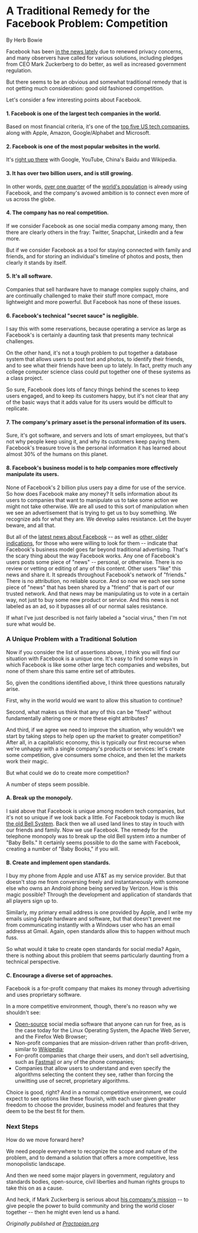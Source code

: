 # A Traditional Remedy for the Facebook Problem: Competition

By Herb Bowie

Facebook has been [in the news lately][news] due to renewed privacy concerns, and many observers have called for various solutions, including pledges from CEO Mark Zuckerberg to do better, as well as increased government regulation. 

But there seems to be an obvious and somewhat traditional remedy that is not getting much consideration: good old fashioned competition.

Let's consider a few interesting points about Facebook. 

#### 1. Facebook is one of the largest tech companies in the world. 

Based on most financial criteria, it's one of the [top five US tech companies][fbsize], along with Apple, Amazon, Google/Alphabet and Microsoft. 

#### 2. Facebook is one of the most popular websites in the world.

It's [right up there][websites] with Google, YouTube, China's Baidu and Wikipedia. 

#### 3. It has over two billion users, and is still growing. 

In other words, [over one quarter][fbusers] of the [world's population][pop] is already using Facebook, and the company's avowed ambition is to connect even more of us across the globe. 

#### 4. The company has no real competition. 

If we consider Facebook as one social media company among many, then there are clearly others in the fray: Twitter, Snapchat,  LinkedIn and a few more. 

But if we consider Facebook as a tool for staying connected with family and friends, and for storing an individual's timeline of photos and posts, then clearly it stands by itself. 

#### 5. It's all software. 

Companies that sell hardware have to manage complex supply chains, and are continually challenged to make their stuff more compact, more lightweight and more powerful. But Facebook has none of these issues. 

#### 6. Facebook's technical "secret sauce" is negligible. 

I say this with some reservations, because operating a service as large as Facebook's is certainly a daunting task that presents many technical challenges. 

On the other hand, it's not a tough problem to put together a database system that allows users to post text and photos, to identify their friends, and to see what their friends have been up to lately. In fact, pretty much any college computer science class could put together one of these systems as a class project. 

So sure, Facebook does lots of fancy things behind the scenes to keep users engaged, and to keep its customers happy, but it's not clear that any of the basic ways that it adds value for its users would be difficult to replicate. 

#### 7. The company's primary asset is the personal information of its users. 

Sure, it's got software, and servers and lots of smart employees, but that's not why people keep using it, and why its customers keep paying them. Facebook's treasure trove is the personal information it has learned about almost 30% of the humans on this planet. 

#### 8. Facebook's business model is to help companies more effectively manipulate its users. 

None of Facebook's 2 billion plus users pay a dime for use of the service. So how does Facebook make any money? It sells information about its users to companies that want to manipulate us to take some action we might not take otherwise. We are all used to this sort of manipulation when we see an advertisement that is trying to get us to buy something. We recognize ads for what they are. We develop sales resistance. Let the buyer beware, and all that. 

But all of the [latest news about Facebook][news2] -- as well as [other, older indications][wnyc], for those who were willing to look for them -- indicate that Facebook's business model goes far beyond traditional advertising. That's the scary thing about the way Facebook works. Any one of Facebook's users posts some piece of "news" -- personal, or otherwise. There is no review or vetting or editing of any of this content. Other users "like" this news and share it. It spreads throughout Facebook's network of "friends." There is no attribution, no reliable source. And so now we each see some piece of "news" that has been shared by a "friend" that is part of our trusted network. And that news may be manipulating us to vote in a certain way, not just to buy some new product or service. And this news is not labeled as an ad, so it bypasses all of our normal sales resistance. 

If what I've just described is not fairly labeled a "social virus," then I'm not sure what would be. 

### A Unique Problem with a Traditional Solution

Now if you consider the list of assertions above, I think you will find our situation with Facebook is a unique one. It's easy to find some ways in which Facebook is like some other large tech companies and websites, but none of them share this same entire set of attributes. 

So, given the conditions identified above, I think three questions naturally arise.

First, why in the world would we want to allow this situation to continue? 

Second, what makes us think that any of this can be "fixed" without fundamentally altering one or more these eight attributes? 

And third, if we agree we need to improve the situation, why wouldn't we start by taking steps to help open up the market to greater competition? After all, in a capitalistic economy, this is typically our first recourse when we're unhappy with a single company's products or services: let's create some competition, give consumers some choice, and then let the markets work their magic. 

But what could we do to create more competition? 

A number of steps seem possible. 

#### A. Break up the monopoly. 

I said above that Facebook is unique among modern tech companies, but it's not so unique if we look back a little. For Facebook today is much like [the old Bell System][bell]. Back then we all used land lines to stay in touch with our friends and family. Now we use Facebook. The remedy for the telephone monopoly was to break up the old Bell system into a number of "Baby Bells." It certainly seems possible to do the same with Facebook, creating a number of "Baby Books," if you will. 

#### B. Create and implement open standards. 

I buy my phone from Apple and use AT&T as my service provider. But that doesn't stop me from conversing freely and instantaneously with someone else who owns an Android phone being served by Verizon. How is this magic possible? Through the development and application of standards that all players sign up to. 

Similarly, my primary email address is one provided by Apple, and I write my emails using Apple hardware and software, but that doesn't prevent me from communicating instantly with a Windows user who has an email address at Gmail. Again, open standards allow this to happen without much fuss. 

So what would it take to create open standards for social media? Again, there is nothing about this problem that seems particularly daunting from a technical perspective. 

#### C. Encourage a diverse set of approaches. 

Facebook is a for-profit company that makes its money through advertising and uses proprietary software. 

In a more competitive environment, though, there's no reason why we shouldn't see:

* [Open-source][open] social media software that anyone can run for free, as is the case today for the Linux Operating System, the Apache Web Server, and the Firefox Web Browser;
* Non-profit companies that are mission-driven rather than profit-driven, similar to [Wikipedia][wiki]; 
* For-profit companies that charge their users, and don't sell advertising, such as [Fastmail][fm] or any of the phone companies;
* Companies that allow users to understand and even specify the algorithms selecting the content they see, rather than forcing the unwitting use of secret, proprietary algorithms. 

Choice is good, right? And in a normal competitive environment, we could expect to see options like these flourish, with each user given greater freedom to choose the provider, business model and features that they deem to be the best fit for them. 

### Next Steps

How do we move forward here?

We need people everywhere to recognize the scope and nature of the problem, and to demand a solution that offers a more competitive, less monopolistic landscape. 

And then we need some major players in government, regulatory and standards bodies, open-source, civil liberties and human rights groups to take this on as a cause. 

And heck, if Mark Zuckerberg is serious about [his company's mission][about] -- to give people the power to build community and bring the world closer together -- then he might even lend us a hand. 

*Originally published at [Practopian.org](http://www.Practopian.org)*

[about]: https://www.facebook.com/pg/facebook/about/

[bell]: https://en.wikipedia.org/wiki/Breakup_of_the_Bell_System

[fm]: https://www.fastmail.com

[fbusers]: https://www.statista.com/statistics/264810/number-of-monthly-active-facebook-users-worldwide/

[fbsize]: https://www.statista.com/statistics/216657/market-capitalization-of-us-tech-and-internet-companies/

[news]: https://www.nytimes.com/2018/04/04/us/politics/cambridge-analytica-scandal-fallout.html

[news2]: https://www.nytimes.com/2018/04/04/technology/mark-zuckerberg-testify-congress.html

[open]: https://en.wikipedia.org/wiki/Open-source_software

[pop]: https://en.wikipedia.org/wiki/World_population

[websites]: https://www.weforum.org/agenda/2017/04/most-popular-websites-google-youtube-baidu/

[wiki]: https://en.wikipedia.org/wiki/Wikipedia

[wnyc]: https://www.wnycstudios.org/story/facebook-alarm-bells-have-been-ringing-years/

